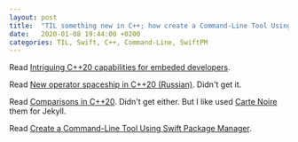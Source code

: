 ```yaml
---
layout: post
title:  "TIL something new in C++; how create a Command-Line Tool Using Swift Package Manager"
date:   2020-01-08 19:44:00 +0200
categories: TIL, Swift, C++, Command-Line, SwiftPM
---
```

Read [Intriguing C++20 capabilities for embeded developers](https://habr.com/ru/post/536326/).

Read [New operator spaceship in C++20 (Russian)](https://habr.com/ru/company/microsoft/blog/458242/). Didn't get it.

Read [Comparisons in C++20](https://brevzin.github.io/c++/2019/07/28/comparisons-cpp20/). Didn't get either. But I like used [Carte Noire](https://github.com/jacobtomlinson/carte-noire) them for Jekyll.

Read [Create a Command-Line Tool Using Swift Package Manager](https://medium.com/better-programming/create-a-command-line-tool-using-swift-package-manager-c2eb0e088e69).
